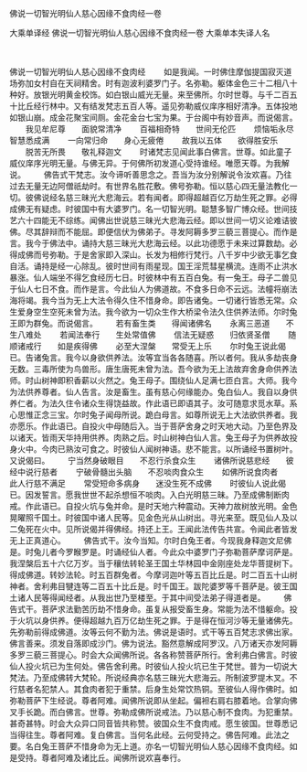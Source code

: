 佛说一切智光明仙人慈心因缘不食肉经一卷


大乘单译经
佛说一切智光明仙人慈心因缘不食肉经一卷
大乘单本失译人名


　　

佛说一切智光明仙人慈心因缘不食肉经
　　如是我闻。一时佛住摩伽提国寂灭道场弥加女村自在天祠精舍。时有迦波利婆罗门子。名弥勒。躯体金色三十二相八十种好。放银光明黄金校饰。如白银山威光无量。来至佛所。尔时世尊。与千二百五十比丘经行林中。又有结发梵志五百人等。遥见弥勒威仪庠序相好清净。五体投地如银山崩。成金花聚宝间厕。金花金台七宝为果。于台阁中有妙音声。而说偈言。
　　我见牟尼尊　　面貌常清净
　　百福相奇特　　世间无伦匹
　　烦恼垢永尽　　智慧悉成满
　　一向常归命　　身心无疲倦
　　故我以五体　　欲得胜安乐
　　脱苦无所畏　　敬礼释迦文
　　时诸梵志见闻此事白佛言。世尊。如此童子威仪庠序光明无量。与佛无异。于何佛所初发道心受持谁经。唯愿天尊。为我解说。
　　佛告式干梵志。汝今谛听善思念之。吾当为汝分别解说令汝欢喜。乃往过去无量无边阿僧祇劫时。有世界名胜花敷。佛号弥勒。恒以慈心四无量法教化一切。彼佛说经名慈三昧光大悲海云。若有闻者。即得超越百亿万劫生死之罪。必得成佛无有疑虑。时彼国中有大婆罗门。名一切智光明。聪慧多智广博众经。世间技艺六十四能无不综练。闻佛出世说慈三昧光大悲海云经。即以世间一切义论难诘彼佛。尽其辞辩而不能屈。即便信伏为佛弟子。寻发阿耨多罗三藐三菩提心。而作是言。我今于佛法中。诵持大慈三昧光大悲海云经。以此功德愿于未来过算数劫。必得成佛而号弥勒。于是舍家即入深山。长发为相修行梵行。八千岁中少欲无事乞食自活。诵持是经一心除乱。彼时世间有雨星现。国王淫荒彗星横流。连雨不止洪水暴涨。仙人端坐不得乞食经历七日。时彼林中有五百白兔。有一兔王。母子二兽见于仙人七日不食。而作是言。今此仙人为佛道故。不食多日命不云远。法幢将崩法海将竭。我今当为无上大法令得久住不惜身命。即告诸兔。一切诸行皆悉无常。众生爱身空生空死未曾为法。我今欲为一切众生作大桥梁令法久住供养法师。尔时兔王即为群兔。而说偈言。
　　若有畜生类　　得闻诸佛名
　　永离三恶道　　不生八难处
　　若闻法奉行　　生处常值佛
　　信法无疑惑　　归依贤圣僧
　　随顺诸戒行　　如是疾得佛
　　必至大涅槃　　常受无上乐
　　尔时兔王说此偈已。告诸兔言。我今以身欲供养法。汝等宜当各各随喜。所以者何。我从多劫丧身无数。三毒所使为鸟兽形。唐生唐死未曾为法。吾今欲为无上法故弃舍身命供养法师。时山树神即积香薪以火然之。兔王母子。围绕仙人足满七匝白言。大师。我今为法供养尊者。仙人告言。汝是畜生。虽有慈心何缘能办。兔白仙人。我自以身供养仁者。为法久住令诸众生得饶益故。作此语已即语其子。汝可随意求觅水草。系心思惟正念三宝。尔时兔子闻母所说。跪白母言。如尊所说无上大法欲供养者。我亦愿乐。作此语已。自投火中母随后入。当于菩萨舍身之时天地大动。乃至色界及以诸天。皆雨天华持用供养。肉熟之后。时山树神白仙人言。兔王母子为供养故投身火中。今肉已熟汝可食之。时彼仙人闻树神语。悲不能言。以所诵经书置树叶。又说偈曰。
　　宁当然身破眼目　　不忍行杀食众生
　　诸佛所说慈悲经　　彼经中说行慈者
　　宁破骨髓出头脑　　不忍啖肉食众生
　　如佛所说食肉者　　此人行慈不满足
　　常受短命多病身　　迷没生死不成佛
　　时彼仙人说此偈已。因发誓言。愿我世世不起杀想恒不啖肉。入白光明慈三昧。乃至成佛制断肉戒。作此语已。自投火坑与兔并命。是时天地六种震动。天神力故树放光明。金色晃曜照千国土。时彼国中诸人民等。见金色光从山树出。寻光来至。既见仙人及以二兔死在火中。见所说偈并得佛经。持还上王。王闻此法传告共宣。令闻此者皆发无上正真道心。
　　佛告式干。汝今当知。尔时白兔王者。今现我身释迦文尼佛是。时兔儿者今罗睺罗是。时诵经仙人者。今此众中婆罗门子弥勒菩萨摩诃萨是。我涅槃后五十六亿万岁。当于穰佉转轮圣王国土华林园中金刚座处龙华菩提树下。得成佛道。转妙法轮。时五百群兔者。今摩诃迦叶等五百比丘是。时二百五十山树神者。舍利弗目犍连等二百五十比丘是。时千国王。跋陀婆罗等千菩萨是。彼王国土诸人民等得闻经者。从我出世乃至楼至。于其中间受法弟子得道者是。
　　佛告式干。菩萨求法勤苦历劫不惜身命。虽复从报受畜生身。常能为法不惜躯命。投于火坑以身供养。便得超越九百万亿劫生死之罪。于是得在恒河沙等无量诸佛先。先弥勒前得成佛道。汝等云何不勤为法。佛说是语时。式干等五百梵志求佛出家。佛言善来。须发自落即成沙门。佛为说法。豁然意解成阿罗汉。八万诸天亦发阿耨多罗三藐三菩提心。时会大众闻佛所说。各各称赞菩萨所行。舍利弗白佛言。时彼仙人投火坑已为生何处。佛告舍利弗。时彼仙人投火坑已生于梵世。普为一切说大梵法。乃至成佛转大梵轮。所说经典亦名慈三昧光大悲海云。所制波罗提木叉。不行慈者名犯禁人。其食肉者犯于重禁。后身生处常饮热铜。至彼仙人得作佛时。如弥勒菩萨下生经说。尊者阿难。闻佛所说即从坐起。偏袒右肩右膝着地。合掌向佛叉手长跪。而白佛言。世尊。弥勒成佛所说戒法。乃以慈心制不食肉。为犯重禁。甚奇甚特。时会大众异口同音皆共称赞。彼国众生不食肉戒。愿生彼国。世尊悉记当得往生。尊者阿难。复白佛言。当何名此经。云何受持之。佛告阿难。此法之要。名白兔王菩萨不惜身命为无上道。亦名一切智光明仙人慈心因缘不食肉经。如是受持。尊者阿难及诸比丘。闻佛所说欢喜奉行。

 
